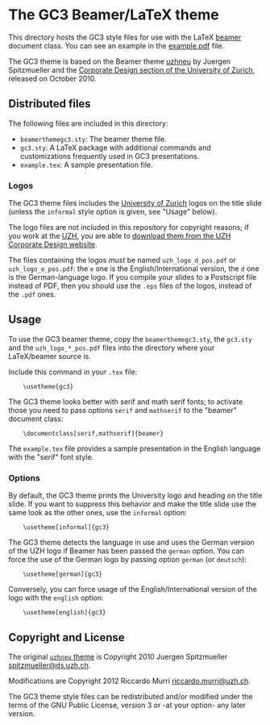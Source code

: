 The GC3 Beamer/LaTeX theme
==========================

This directory hosts the GC3 style files for use with the LaTeX
[beamer][1] document class.  You can see an example in the
[example.pdf](https://github.com/gc3-uzh-ch/beamer-theme-gc3/blob/master/example.pdf?raw=true)
file.

The GC3 theme is based on the Beamer theme [uzhneu][2] by Juergen
Spitzmueller and the [Corporate Design section of the University of Zurich][3],
released on October 2010.


Distributed files
-----------------

The following files are included in this directory:

* `beamerthemegc3.sty`: The beamer theme file.
* `gc3.sty`: A LaTeX package with additional commands and customizations frequently used in GC3 presentations.
* `example.tex`: A sample presentation file.

### Logos

The GC3 theme files includes the [University of Zurich][uzh] logos on the
title slide (unless the `informal` style option is given, see "Usage"
below).

The logo files are not included in this repository for copyright
reasons; if you work at the [UZH][uzh], you are able to
[download them from the UZH Corporate Design website][logos].

The files containing the logos _must_ be named `uzh_logo_d_pos.pdf` or
`uzh_logo_e_pos.pdf`: the `e` one is the English/International
version, the `d` one is the German-language logo.  If you compile your
slides to a Postscript file instead of PDF, then you should use the
`.eps` files of the logos, instead of the `.pdf` ones.


Usage
-----

To use the GC3 beamer theme, copy the `beamerthemegc3.sty`, the
`gc3.sty` and the `uzh_logo_*_pos.pdf` files into the directory where
your LaTeX/beamer source is.

Include this command in your `.tex` file:

        \usetheme{gc3}

The GC3 theme looks better with serif and math serif fonts; to
activate those you need to pass options `serif` and `mathserif` to the
"beamer" document class:

        \documentclass[serif,mathserif]{beamer}

The `example.tex` file provides a sample presentation in the English
language with the "serif" font style.


### Options

By default, the GC3 theme prints the University logo and heading on
the title slide.  If you want to suppress this behavior and make the
title slide use the same look as the other ones, use the `informal`
option:

        \usetheme[informal]{gc3}

The GC3 theme detects the language in use and uses the German version
of the UZH logo if Beamer has been passed the `german` option.  You
can force the use of the German logo by passing option `german` (or
`deutsch`):

        \usetheme[german]{gc3}

Conversely, you can force usage of the English/International version
of the logo with the `english` option:

        \usetheme[english]{gc3}



Copyright and License
---------------------

The original [`uzhneu` theme][2] is Copyright 2010 Juergen Spitzmueller <spitzmueller@ds.uzh.ch>.

Modifications are Copyright 2012 Riccardo Murri <riccardo.murri@uzh.ch>.

The GC3 theme style files can be redistributed and/or modified under
the terms of the GNU Public License, version 3 or -at your option- any
later version.


<!-- References: -->
[1]: https://bitbucket.org/rivanvx/beamer/wiki/Home
[2]: https://idcmslive01.uzh.ch/cd/live/vorlagenboerse/downloads.html#15
[3]: http://www.cd.uzh.ch/index.html

[uzh]: http://www.uzh.ch/
[logos]: http://www.cd.uzh.ch/downloads/logos.html

<!--  LocalWords:  english usetheme
 -->
